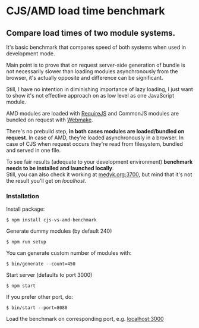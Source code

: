 # CJS/AMD load time benchmark
## Compare load times of two module systems.

It's basic benchmark that compares speed of both systems when used in development mode.

Main point is to prove that on request server-side generation of bundle is not necessarily slower than loading modules asynchronously from the browser, it's actually opposite and difference can be significant.

Still, I have no intention in diminishing importance of lazy loading, I just want to show it's not effective approach on as low level as one JavaScript module.

AMD modules are loaded with [RequireJS](http://requirejs.org/) and CommonJS modules are bundled on request with [Webmake](https://github.com/medikoo/modules-webmake#modules-webmake).

There's no prebuild step, __in both cases modules are loaded/bundled on request__. In case of AMD, they're loaded asynchronously in a browser. In case of CJS when request occurs they're read from filesystem, bundled and served in one file.

To see fair results (adequate to your development environment) **benchmark needs to be installed and launched locally**.  
Still, you can also check it working at [medyk.org:3700](http://medyk.org:3700/), but mind that it's not the result you'll get on _localhost_.


### Installation

Install package:

    $ npm install cjs-vs-amd-benchmark

Generate dummy modules (by default 240)

    $ npm run setup

You can generate custom number of modules with:

    $ bin/generate --count=450

Start server (defaults to port 3000)

    $ npm start

If you prefer other port, do:

    $ bin/start --port=8080

Load the benchmark on corresponding port, e.g. [localhost:3000](http://localhost:3000)
